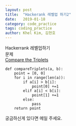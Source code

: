 ```yaml
---
layout: post
title:  "Hackerank 레벨업 하기2"
date:   2019-01-18
category: code_practice
tags: coding_practice
author: Khel Kim, 김현호
---
```


Hackerrank 레벨업하기  
문제  
[Compare the Triplets](https://www.hackerrank.com/challenges/compare-the-triplets/problem)

~~~
def compareTriplets(a, b):
    point = [0, 0]
    for i in range(len(a)):
        if a[i] > b[i]:
            point[0] +=1
        elif a[i] < b[i]:
            point[1] +=1
        else:
            pass
    return point
~~~

궁금하신게 있다면 메일 주세요.
